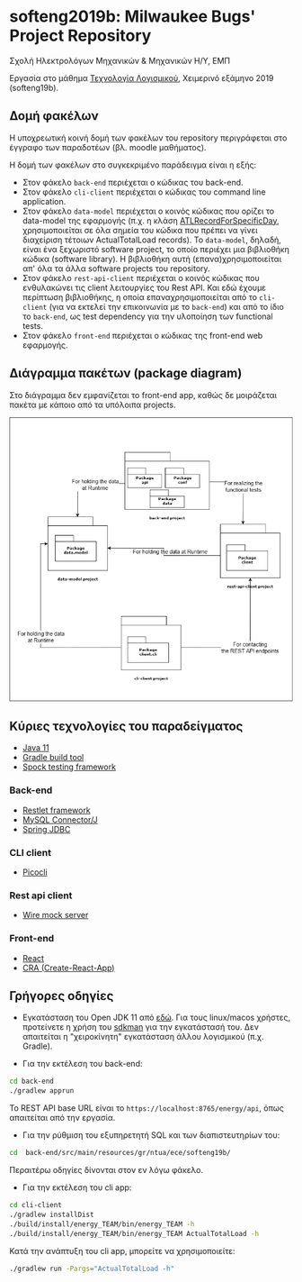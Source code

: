 # softeng2019b: Milwaukee Bugs' Project Repository

Σχολή Ηλεκτρολόγων Μηχανικών & Μηχανικών Η/Υ, ΕΜΠ

Εργασία στο μάθημα [Τεχνολογία Λογισμικού](http://courses.softlab.ntua.gr/softeng/2019b/), Χειμερινό εξάμηνο 2019 (softeng19b).

## Δομή φακέλων

Η υποχρεωτική κοινή δομή των φακέλων του repository περιγράφεται στο έγγραφο των παραδοτέων (βλ. moodle μαθήματος). 

Η δομή των φακέλων στο συγκεκριμένο παράδειγμα είναι η εξής:

* Στον φάκελο `back-end` περιέχεται ο κώδικας του back-end.
* Στον φάκελο `cli-client` περιέχεται ο κώδικας του command line application.
* Στον φάκελο `data-model` περιέχεται ο κοινός κώδικας που ορίζει το data-model της εφαρμογής (π.χ. η κλάση [ATLRecordForSpecificDay](data-model/src/main/java/gr/ntua/ece/softeng19b/data/model/ATLRecordForSpecificDay.java), χρησιμοποιείται σε όλα σημεία του κώδικα που πρέπει να γίνει διαχείριση τέτοιων ActualTotalLoad records). To `data-model`, δηλαδή, είναι ένα ξεχωριστό software project, το οποίο περιέχει μια βιβλιοθήκη κώδικα (software library). Η βιβλιοθήκη αυτή (επανα)χρησιμοποιείται απ' όλα τα άλλα software projects του repository.
* Στον φάκελο `rest-api-client` περιέχεται ο κοινός κώδικας που ενθυλακώνει τις client λειτουργίες του Rest API. Και εδώ έχουμε περίπτωση βιβλιοθήκης, η οποία επαναχρησιμοποιείται από το `cli-client` (για να εκτελεί την επικοινωνία με το `back-end`) και από το ίδιο το `back-end`, ως test dependency για την υλοποίηση των functional tests.
* Στον φάκελο `front-end` περιέχεται ο κώδικας της front-end web εφαρμογής.

## Διάγραμμα πακέτων (package diagram)

Στο διάγραμμα δεν εμφανίζεται το front-end app, καθώς δε μοιράζεται πακέτα με κάποιο από τα υπόλοιπα projects.

![diagram](package-diagram.png)

## Κύριες τεχνολογίες του παραδείγματος

* [Java 11](https://docs.oracle.com/en/java/javase/11/)
* [Gradle build tool](https://gradle.org/)
* [Spock testing framework](http://spockframework.org/)

### Back-end

* [Restlet framework](https://restlet.talend.com/documentation/tutorials/2.4/overview)
* [MySQL Connector/J](https://dev.mysql.com/doc/connector-j/8.0/en/)
* [Spring JDBC](https://spring.io/guides/gs/relational-data-access/)

### CLI client

* [Picocli](https://picocli.info)

### Rest api client

* [Wire mock server](http://wiremock.org/)

### Front-end
* [React](https://reactjs.org/)
* [CRA (Create-React-App)](https://create-react-app.dev/)

## Γρήγορες οδηγίες

* Εγκατάσταση του Open JDK 11 από [εδώ](https://adoptopenjdk.net/). Για τους linux/macos χρήστες, προτείνετε η χρήση του [sdkman](https://sdkman.io/) για την εγκατάστασή του. Δεν απαιτείται η "χειροκίνητη" εγκατάσταση άλλου λογισμικού (π.χ. Gradle).

* Για την εκτέλεση του back-end:

```bash
cd back-end
./gradlew apprun
```
Το REST API base URL είναι το `https://localhost:8765/energy/api`, όπως απαιτείται από την εργασία. 

* Για την ρύθμιση του εξυπηρετητή SQL και των διαπιστευτηρίων του:

```bash
cd  back-end/src/main/resources/gr/ntua/ece/softeng19b/
```
Περαιτέρω οδηγίες δίνονται στον εν λόγω φάκελο.

* Για την εκτέλεση του cli app:

```bash
cd cli-client
./gradlew installDist
./build/install/energy_TEAM/bin/energy_TEAM -h
./build/install/energy_TEAM/bin/energy_TEAM ActualTotalLoad -h
```

Κατά την ανάπτυξη του cli app, μπορείτε να χρησιμοποιείτε:

```bash
./gradlew run -Pargs="ActualTotalLoad -h"
```
